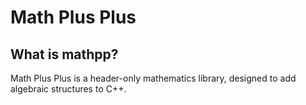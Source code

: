 
# Math Plus Plus

## What is mathpp?
Math Plus Plus is a header-only mathematics library, designed to add algebraic structures to C++.
